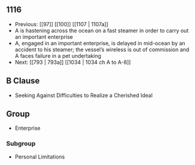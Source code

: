 ## 1116
- Previous: [[97]] [[100]] [[1107 | 1107a]] 
- A is hastening across the ocean on a fast steamer in order to carry out an important enterprise
- A, engaged in an important enterprise, is delayed in mid-ocean by an accident to his steamer; the vessel’s wireless is out of commission and A faces failure in a pet undertaking
- Next: [[793 | 793a]] [[1034 | 1034 ch A to A-8]] 

## B Clause
- Seeking Against Difficulties to Realize a Cherished Ideal

## Group
- Enterprise

### Subgroup
- Personal Limitations

